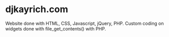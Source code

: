 # djkayrich.com
Website done with HTML, CSS, Javascript, jQuery, PHP.  Custom coding on widgets done with file_get_contents() with PHP.
